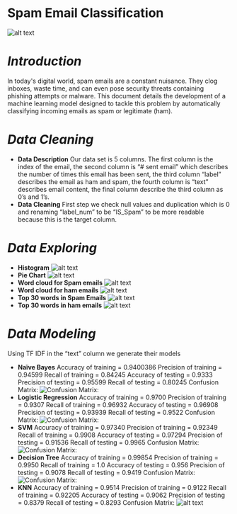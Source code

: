 # **Spam Email Classification**
![alt text](Images/1_nBgCTU_hAVG00eYkcRf6Mw.png)
# *Introduction*
In today's digital world, spam emails are a constant nuisance. They clog inboxes, waste time, and can even pose security threats containing phishing attempts or malware. This document details the development of a machine learning model designed to tackle this problem by automatically classifying incoming emails as spam or legitimate (ham).
# *Data Cleaning*
- **Data Description**
Our data set is 5 columns. The first column is the index of the email, the second column is “# sent email” which describes the number of times this email has been sent, the third column “label” describes the email as ham and spam, the fourth column is “text” describes email content, the final column describe the third column as 0’s and 1’s.
- **Data Cleaning**
First step we check null values and duplication which is 0 and renaming “label_num” to be “IS_Spam” to be more readable because this is the target column.
# *Data Exploring*
- **Histogram**
![alt text](Images/download.png)
- **Pie Chart**
![alt text](<Images/download (1).png>)
- **Word cloud for Spam emails**
![alt text](<Images/download (2).png>)
- **Word cloud for ham emails**
![alt text](<Images/download (3).png>)
- **Top 30 words in Spam Emails**
![alt text](<Images/download (4).png>)
- **Top 30 words in ham emails**
 ![alt text](<Images/download (5).png>)
# *Data Modeling*
Using TF IDF in the “text” column we generate their models
- **Naïve Bayes**
Accuracy of training = 0.9400386
Precision of training = 0.94599
Recall of training = 0.84245
Accuracy of testing = 0.9333
Precision of testing = 0.95599
Recall of testing = 0.80245
Confusion Matrix:
![Confusion Matrix:](<Images/download (6).png>)
- **Logistic Regression**
Accuracy of training = 0.9700
Precision of training = 0.9307
Recall of training = 0.96932
Accuracy of testing = 0.96908
Precision of testing = 0.93939
Recall of testing = 0.9522
Confusion Matrix:
![Confusion Matrix:](<Images/download (7).png>)
- **SVM**
Accuracy of training = 0.97340
Precision of training = 0.92349
Recall of training = 0.9908
Accuracy of testing = 0.97294
Precision of testing = 0.91536
Recall of testing = 0.9965
Confusion Matrix:
![Confusion Matrix:](<Images/download (8).png>)
- **Decision Tree**
Accuracy of training = 0.99854
Precision of training = 0.9950
Recall of training = 1.0
Accuracy of testing = 0.956
Precision of testing = 0.9078
Recall of testing = 0.9419
Confusion Matrix:
![Confusion Matrix:](<Images/download (9).png>)
- **KNN**
Accuracy of training = 0.9514
Precision of training = 0.9122
Recall of training = 0.92205
Accuracy of testing = 0.9062
Precision of testing = 0.8379
Recall of testing = 0.8293
Confusion Matrix:
![alt text](<Images/download (10).png>)